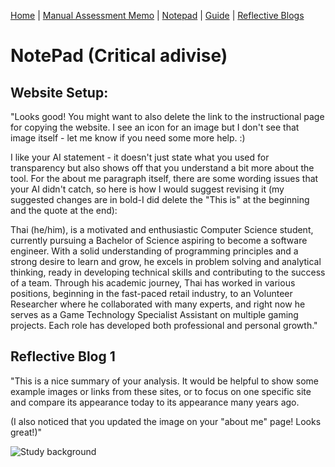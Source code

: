 [Home](index.md) | [Manual Assessment Memo](manual_assessment_memo.md) | [Notepad](notepad.md) | [Guide](soon.md) | [Reflective Blogs](reflective_blogs.md)

# NotePad (Critical adivise) 
## Website Setup: 
"Looks good! You might want to also delete the link to the instructional page for copying the website. I see an icon for an image but I don't see that image itself - let me know if you need some more help. :)

I like your AI statement - it doesn't just state what you used for transparency but also shows off that you understand a bit more about the tool. For the about me paragraph itself, there are some wording issues that your AI didn't catch, so here is how I would suggest revising it (my suggested changes are in bold-I did delete the "This is" at the beginning and the quote at the end):

Thai (he/him), is a motivated and enthusiastic Computer Science student, currently pursuing a Bachelor of Science aspiring to become a software engineer. With a solid understanding of programming principles and a strong desire to learn and grow, he excels in problem solving and analytical thinking, ready in developing technical skills and contributing to the success of a team. Through his academic journey, Thai has worked in various positions, beginning in the fast-paced retail industry, to an Volunteer Researcher where he collaborated with many experts, and right now he serves as a Game Technology Specialist Assistant on multiple gaming projects. Each role has developed both professional and personal growth."

## Reflective Blog 1
"This is a nice summary of your analysis. It would be helpful to show some example images or links from these sites, or to focus on one specific site and compare its appearance today to its appearance many years ago. 

(I also noticed that you updated the image on your "about me" page! Looks great!)"

![Study background](https://github.com/user-attachments/assets/eff41a46-d89a-4081-bced-39760869d5d3)
